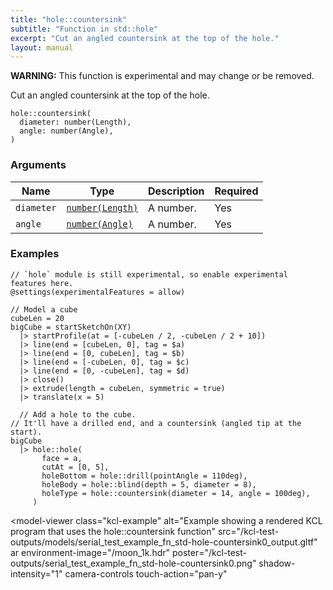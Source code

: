 ```yaml
---
title: "hole::countersink"
subtitle: "Function in std::hole"
excerpt: "Cut an angled countersink at the top of the hole."
layout: manual
---
```


**WARNING:** This function is experimental and may change or be removed.

Cut an angled countersink at the top of the hole.

```kcl
hole::countersink(
  diameter: number(Length),
  angle: number(Angle),
)
```



### Arguments

| Name | Type | Description | Required |
|----------|------|-------------|----------|
| `diameter` | [`number(Length)`](/docs/kcl-std/types/std-types-number) | A number. | Yes |
| `angle` | [`number(Angle)`](/docs/kcl-std/types/std-types-number) | A number. | Yes |


### Examples

```kcl
// `hole` module is still experimental, so enable experimental features here.
@settings(experimentalFeatures = allow)

// Model a cube
cubeLen = 20
bigCube = startSketchOn(XY)
  |> startProfile(at = [-cubeLen / 2, -cubeLen / 2 + 10])
  |> line(end = [cubeLen, 0], tag = $a)
  |> line(end = [0, cubeLen], tag = $b)
  |> line(end = [-cubeLen, 0], tag = $c)
  |> line(end = [0, -cubeLen], tag = $d)
  |> close()
  |> extrude(length = cubeLen, symmetric = true)
  |> translate(x = 5)

  // Add a hole to the cube.
// It'll have a drilled end, and a countersink (angled tip at the start).
bigCube
  |> hole::hole(
       face = a,
       cutAt = [0, 5],
       holeBottom = hole::drill(pointAngle = 110deg),
       holeBody = hole::blind(depth = 5, diameter = 8),
       holeType = hole::countersink(diameter = 14, angle = 100deg),
     )

```


<model-viewer
  class="kcl-example"
  alt="Example showing a rendered KCL program that uses the hole::countersink function"
  src="/kcl-test-outputs/models/serial_test_example_fn_std-hole-countersink0_output.gltf"
  ar
  environment-image="/moon_1k.hdr"
  poster="/kcl-test-outputs/serial_test_example_fn_std-hole-countersink0.png"
  shadow-intensity="1"
  camera-controls
  touch-action="pan-y"
>
</model-viewer>


